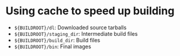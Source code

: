 # Using cache to speed up building

- `${BUILDROOT}/dl`: Downloaded source tarballs
- `${BUILDROOT}/staging_dir`: Intermediate build files
- `${BUILDROOT}/build_dir`: Build files
- `${BUILDROOT}/bin`: Final images

